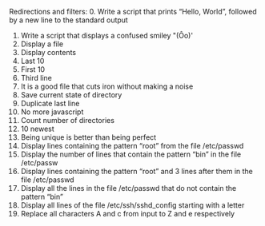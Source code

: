 Redirections and filters:
0. Write a script that prints “Hello, World”, followed by a new line to the standard output
1. Write a script that displays a confused smiley "(Ôo)'
2. Display a file
3. Display contents
4. Last 10
5. First 10
6. Third line
7. It is a good file that cuts iron without making a noise
8. Save current state of directory
9. Duplicate last line
10. No more javascript
11. Count number of directories
12. 10 newest
11. Being unique is better than being perfect
12. Display lines containing the pattern “root” from the file /etc/passwd
13. Display the number of lines that contain the pattern “bin” in the file /etc/passw
14. Display lines containing the pattern “root” and 3 lines after them in the file /etc/passwd
15. Display all the lines in the file /etc/passwd that do not contain the pattern “bin”
16. Display all lines of the file /etc/ssh/sshd_config starting with a letter
17. Replace all characters A and c from input to Z and e respectively
